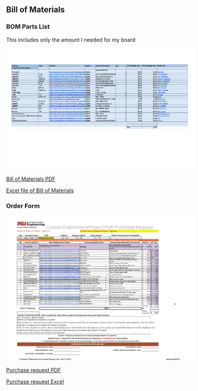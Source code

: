 ## Bill of Materials

### BOM Parts List
This includes only the amount I needed for my board

![BOM](1746171733100-a01818e3-dcad-46e4-9842-f23ffa719bb3_1.jpg)

[Bill of Materials PDF](<wifi BOM - Sheet1 (3).pdf>)


[Excel file of Bill of Materials](<../../../../../Downloads/wifi BOM.xlsx>)


### Order Form

![Purchase Request](1746173643409-286b781a-73ec-4aa3-8171-3059d375c05a_1.jpg)

[Purchase request PDF](<EGR-3x4-Purchase-Request-2021 DIGI KEY (1).pdf>)

[Purchase request Excel](<../../../../../Downloads/EGR-3x4-Purchase-Request-2021 DIGI KEY (1).xlsx>)